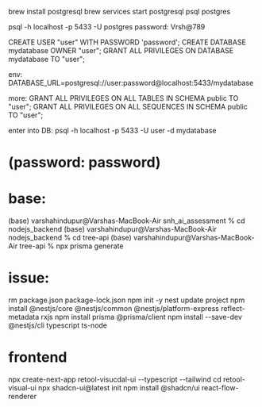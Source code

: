 brew install postgresql
brew services start postgresql
psql postgres

psql -h localhost -p 5433 -U postgres
password: Vrsh@789

CREATE USER "user" WITH PASSWORD 'password';
CREATE DATABASE mydatabase OWNER "user";
GRANT ALL PRIVILEGES ON DATABASE mydatabase TO "user";

env:
DATABASE_URL=postgresql://user:password@localhost:5433/mydatabase

more:
GRANT ALL PRIVILEGES ON ALL TABLES IN SCHEMA public TO "user";
GRANT ALL PRIVILEGES ON ALL SEQUENCES IN SCHEMA public TO "user";


enter into DB:
psql -h localhost -p 5433 -U user -d mydatabase
# (password: password)


# base:
(base) varshahindupur@Varshas-MacBook-Air snh_ai_assessment % cd nodejs_backend 
(base) varshahindupur@Varshas-MacBook-Air nodejs_backend % cd tree-api 
(base) varshahindupur@Varshas-MacBook-Air tree-api % npx prisma generate

# issue:
rm package.json package-lock.json
npm init -y
nest update project
npm install @nestjs/core @nestjs/common @nestjs/platform-express reflect-metadata rxjs
npm install prisma @prisma/client
npm install --save-dev @nestjs/cli typescript ts-node


# frontend
npx create-next-app retool-visucdal-ui --typescript --tailwind
cd retool-visual-ui
npx shadcn-ui@latest init
npm install @shadcn/ui react-flow-renderer